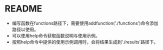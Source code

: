 # README
* 编写函数在functions路径下，需要使用addfunction('./functions')命令添加路径以使用。
* 可以使用help命令获取函数说明与使用示例。
* 按照help命令中提供的使用示例调用时，会将结果生成到'./results'路径下。